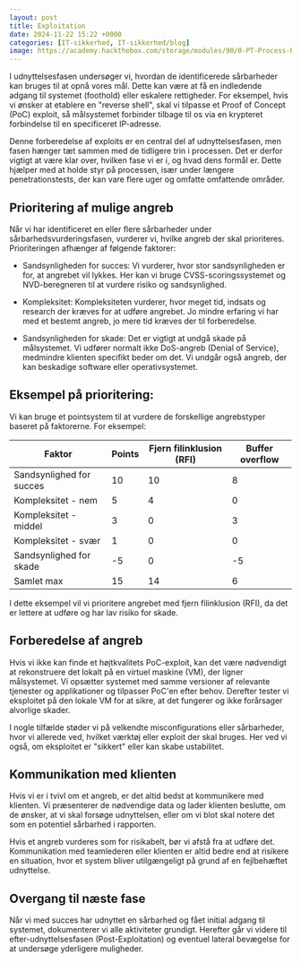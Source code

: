 ```yaml
---
layout: post
title: Exploitation
date: 2024-11-22 15:22 +0000
categories: [IT-sikkerhed, IT-sikkerhed/blog]
image: https://academy.hackthebox.com/storage/modules/90/0-PT-Process-EX.png
---
```


I udnyttelsesfasen undersøger vi, hvordan de identificerede sårbarheder kan bruges til at opnå vores mål. Dette kan være at få en indledende adgang til systemet (foothold) eller eskalere rettigheder. For eksempel, hvis vi ønsker at etablere en "reverse shell", skal vi tilpasse et Proof of Concept (PoC) exploit, så målsystemet forbinder tilbage til os via en krypteret forbindelse til en specificeret IP-adresse.

Denne forberedelse af exploits er en central del af udnyttelsesfasen, men fasen hænger tæt sammen med de tidligere trin i processen. Det er derfor vigtigt at være klar over, hvilken fase vi er i, og hvad dens formål er. Dette hjælper med at holde styr på processen, især under længere penetrationstests, der kan vare flere uger og omfatte omfattende områder.

## Prioritering af mulige angreb
Når vi har identificeret en eller flere sårbarheder under sårbarhedsvurderingsfasen, vurderer vi, hvilke angreb der skal prioriteres. Prioriteringen afhænger af følgende faktorer:

- Sandsynligheden for succes:
Vi vurderer, hvor stor sandsynligheden er for, at angrebet vil lykkes. Her kan vi bruge CVSS-scoringssystemet og NVD-beregneren til at vurdere risiko og sandsynlighed.

- Kompleksitet:
Kompleksiteten vurderer, hvor meget tid, indsats og research der kræves for at udføre angrebet. Jo mindre erfaring vi har med et bestemt angreb, jo mere tid kræves der til forberedelse.

- Sandsynligheden for skade:
Det er vigtigt at undgå skade på målsystemet. Vi udfører normalt ikke DoS-angreb (Denial of Service), medmindre klienten specifikt beder om det. Vi undgår også angreb, der kan beskadige software eller operativsystemet.

## Eksempel på prioritering:
Vi kan bruge et pointsystem til at vurdere de forskellige angrebstyper baseret på faktorerne. For eksempel:

| Faktor                   | Points | Fjern filinklusion (RFI) | Buffer overflow |
| ------------------------ | ------ | ------------------------ | --------------- |
| Sandsynlighed for succes | 10     | 10                       | 8               |
| Kompleksitet - nem       | 5      | 4                        | 0               |
| Kompleksitet - middel    | 3      | 0                        | 3               |
| Kompleksitet - svær      | 1      | 0                        | 0               |
| Sandsynlighed for skade  | -5     | 0                        | -5              |
| Samlet	max               | 15     | 14                       | 6               |

I dette eksempel vil vi prioritere angrebet med fjern filinklusion (RFI), da det er lettere at udføre og har lav risiko for skade.

## Forberedelse af angreb
Hvis vi ikke kan finde et højtkvalitets PoC-exploit, kan det være nødvendigt at rekonstruere det lokalt på en virtuel maskine (VM), der ligner målsystemet. Vi opsætter systemet med samme versioner af relevante tjenester og applikationer og tilpasser PoC'en efter behov. Derefter tester vi eksploitet på den lokale VM for at sikre, at det fungerer og ikke forårsager alvorlige skader.

I nogle tilfælde støder vi på velkendte misconfigurations eller sårbarheder, hvor vi allerede ved, hvilket værktøj eller exploit der skal bruges. Her ved vi også, om eksploitet er "sikkert" eller kan skabe ustabilitet.

## Kommunikation med klienten
Hvis vi er i tvivl om et angreb, er det altid bedst at kommunikere med klienten. Vi præsenterer de nødvendige data og lader klienten beslutte, om de ønsker, at vi skal forsøge udnyttelsen, eller om vi blot skal notere det som en potentiel sårbarhed i rapporten.

Hvis et angreb vurderes som for risikabelt, bør vi afstå fra at udføre det. Kommunikation med teamlederen eller klienten er altid bedre end at risikere en situation, hvor et system bliver utilgængeligt på grund af en fejlbehæftet udnyttelse.

## Overgang til næste fase
Når vi med succes har udnyttet en sårbarhed og fået initial adgang til systemet, dokumenterer vi alle aktiviteter grundigt. Herefter går vi videre til efter-udnyttelsesfasen (Post-Exploitation) og eventuel lateral bevægelse for at undersøge yderligere muligheder.
